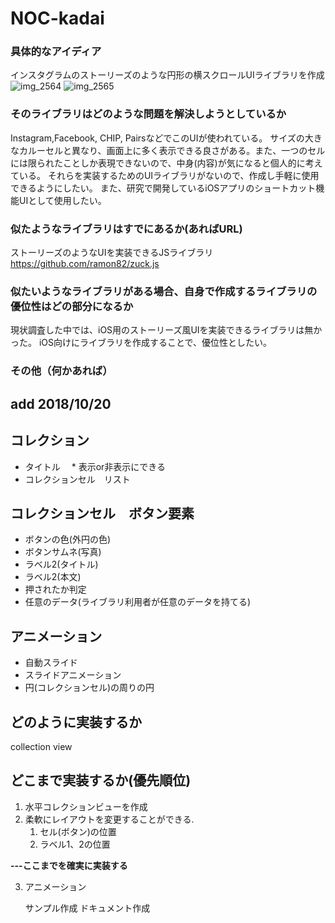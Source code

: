 # NOC-kadai

### 具体的なアイディア
インスタグラムのストーリーズのような円形の横スクロールUIライブラリを作成
![img_2564](https://user-images.githubusercontent.com/13346021/46918296-89357600-d00b-11e8-88e3-859786ddf6bb.PNG)
![img_2565](https://user-images.githubusercontent.com/13346021/46918275-2b089300-d00b-11e8-8d1a-9a65e07ba74f.jpeg)

### そのライブラリはどのような問題を解決しようとしているか
 Instagram,Facebook, CHIP, PairsなどでこのUIが使われている。
 サイズの大きなカルーセルと異なり、画面上に多く表示できる良さがある。また、一つのセルには限られたことしか表現できないので、中身(内容)が気になると個人的に考えている。
 それらを実装するためのUIライブラリがないので、作成し手軽に使用できるようにしたい。
 また、研究で開発しているiOSアプリのショートカット機能UIとして使用したい。
 
### 似たようなライブラリはすでにあるか(あればURL)
ストーリーズのようなUIを実装できるJSライブラリ
https://github.com/ramon82/zuck.js

### 似たいようなライブラリがある場合、自身で作成するライブラリの優位性はどの部分になるか
現状調査した中では、iOS用のストーリーズ風UIを実装できるライブラリは無かった。
iOS向けにライブラリを作成することで、優位性としたい。

### その他（何かあれば）

## add 2018/10/20

## コレクション
 * タイトル
  　* 表示or非表示にできる
 * コレクションセル　リスト
 
## コレクションセル　ボタン要素
 * ボタンの色(外円の色)
 * ボタンサムネ(写真)
 * ラベル2(タイトル)
 * ラベル2(本文)
 * 押されたか判定
 * 任意のデータ(ライブラリ利用者が任意のデータを持てる)

## アニメーション
 * 自動スライド
 * スライドアニメーション
 * 円(コレクションセル)の周りの円
 
## どのように実装するか
collection view

## どこまで実装するか(優先順位)
1. 水平コレクションビューを作成
2. 柔軟にレイアウトを変更することができる.　
   1. セル(ボタン)の位置
   2. ラベル1、2の位置

**---ここまでを確実に実装する**

3. アニメーション

   サンプル作成
   ドキュメント作成
   
   
   

